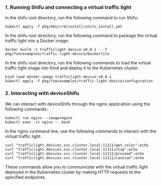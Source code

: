 ### 1. Running Shifu and connecting a virtual traffic light
In the shifu root directory, run the following command to run Shifu:
```shell
kubectl apply -f pkg/k8s/crd/install/shifu_install.yml
```

In the shifu root directory, run the following command to package the virtual traffic light into a Docker image:
```shell
docker build -t trafficlight-device:v0.0.1 . -f pkg/fsm/examples/traffic-light-device/Dockerfile
```

In the shifu root directory, run the following commands to load the virtual traffic light image into Kind and deploy it to the Kubernetes cluster:
```shell
kind load docker-image trafficlight-device:v0.0.1
kubectl apply -f pkg/fsm/examples/traffic-light-device/configuration
```

### 2. Interacting with deviceShifu
We can interact with deviceShifu through the nginx application using the following commands:
```shell
kubectl run nginx --image=nginx
kubectl exec -it nginx -- bash
```

In the nginx command line, use the following commands to interact with the virtual traffic light:
```shell
curl "trafficlight.devices.svc.cluster.local:11111/get_color";echo 
curl "trafficlight.devices.svc.cluster.local:11111/stop";echo 
curl "trafficlight.devices.svc.cluster.local:11111/proceed";echo 
curl "trafficlight.devices.svc.cluster.local:11111/caution";echo
```
These commands allow you to communicate with the virtual traffic light deployed in the Kubernetes cluster by making HTTP requests to the specified endpoints.